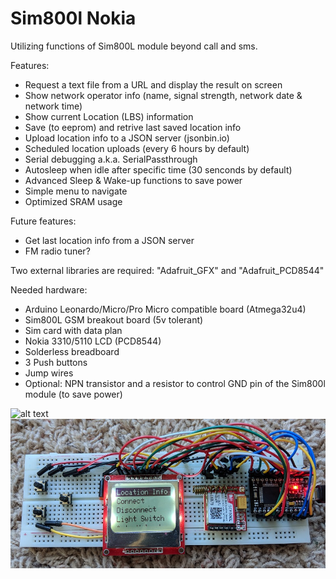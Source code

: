 # Sim800l Nokia
Utilizing functions of Sim800L module beyond call and sms.

Features:
* Request a text file from a URL and display the result on screen
* Show network operator info (name, signal strength, network date & network time) 
* Show current Location (LBS) information
* Save (to eeprom) and retrive last saved location info
* Upload location info to a JSON server (jsonbin.io)
* Scheduled location uploads (every 6 hours by default)
* Serial debugging a.k.a. SerialPassthrough
* Autosleep when idle after specific time (30 senconds by default)
* Advanced Sleep & Wake-up functions to save power
* Simple menu to navigate 
* Optimized SRAM usage

Future features:
* Get last location info from a JSON server 
* FM radio tuner?


Two external libraries are required: "Adafruit_GFX" and "Adafruit_PCD8544"


Needed hardware:
* Arduino Leonardo/Micro/Pro Micro compatible board (Atmega32u4)
* Sim800L GSM breakout board (5v tolerant)
* Sim card with data plan
* Nokia 3310/5110 LCD (PCD8544)
* Solderless breadboard
* 3 Push buttons
* Jump wires
* Optional: NPN transistor and a resistor to control GND pin of the Sim800l module (to save power)

![alt text](https://raw.githubusercontent.com/HA4ever37/Sim800l-Nokia/master/Sim800l_bb.png)
![alt text](https://github.com/HA4ever37/Sim800l/blob/master/Atmega32u4+PCD8544+Sim800L.jpg?raw=true)
